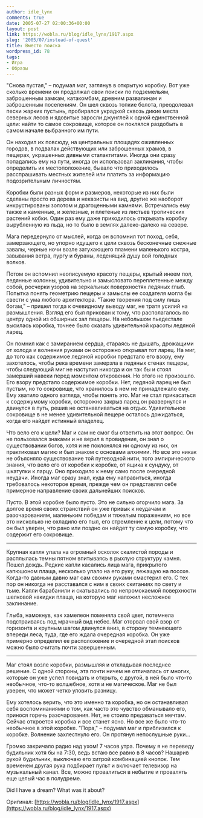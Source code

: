 ```yaml
---
author: idle_lynx
comments: true
date: 2005-07-27 02:00:36+00:00
layout: post
link: https://wobla.ru/blog/idle_lynx/1917.aspx
slug: '2005/07/instead-of-quest'
title: Вместо поиска
wordpress_id: 78
tags:
- Игра
- Образы
---
```


"Снова пустая," – подумал маг, заглянув в открытую коробку. Вот уже сколько времени он продолжал свои поиски по подземельям, заброшенным замкам, катакомбам, древним развалинам и заброшенным поселениям. Он шел сквозь топкие болота, преодолевал пески жарких пустынь, пробирался украдкой сквозь дикие места северных лесов и ядовитые заросли джунглей к одной единственной цели: найти то самое сокровище, которое он поклялся раздобыть в самом начале выбранного им пути.

Он находил их повсюду, на центральных площадях оживленных городов, в подвалах действующих или заброшенных храмов, в пещерах, украшенных дивными сталактитами. Иногда они сразу попадались ему на пути, иногда он использовал заклинания, чтобы определить их местоположение, бывало что приходилось расспрашивать местных жителей или платить за информацию подозрительным личностям.

Коробки были разных форм и размеров, некоторые из них были сделаны просто из дерева и неказисты на вид, другие же наоборот инкрустированы золотом и драгоценными камнями. Встречались ему также и каменные, и железные, и плетеные из листьев тропических растений кобки. Один раз ему даже приходилось открывать коробку вырубленную из льда, но то было в землях далеко-далеко на севере.

Мага передернуло от мыслей, когда он вспомнил тот поход, себя, замерзающего, но упорно идущего к цели сквозь бесконечные снежные завалы, черные ночи возле затухающего пламени маленького костра, завывания ветра, пургу и бураны, леденящий душу вой голодных волков.

Потом он вспомнил неописуемую красоту пещеры, крытый инеем пол, ледянные колонны, удивительно и замысловато переплетенные между собой, росчерки узоров на зеркальных поверхностях ледяных глыб. Попытка понять геометрию пещеры и замыслы ее создателя могла бы свести с ума любого архитектора. "Такие творения под силу лишь богам," – пришел тогда к очевидному выводу маг, не тратя усилий на размышления. Взгляд его был прикован к тому, что располагалось по центру одной из обширных зал пещеры. На небольшом пьедестале высилась коробка, точнее было сказать удивительной красоты ледяной ларец.

Он помнил как с замиранием сердца, стараясь не дышать, дрожащими от холода и волнения руками он осторожно открывал тот ларец. На миг, до того как содержимое ледяной коробки предстало его взору, ему захотелось, чтобы река времени замерзла в ледяных стенах пещеры, чтобы следующий миг не наступил никогда и он так бы и стоял замерший навеки перед моментом откровения. Но этого не произошло. Его взору предстало содержимое коробки. Нет, ледяной ларец не был пустым, но то сокровище, что хранилось в нем не принадлежало ему. Ему хватило одного взгляда, чтобы понять это. Маг не стал прикасаться к содержумому коробки, осторожно закрыв ларец он развернулся и двинулся в путь, решив не останавливаться на отдых. Удивительное сокровище в не менее удивительной пещере осталось дожидаться, когда его найдет истинный владелец.

Что вело его к цели? Маг и сам не смог бы ответить на этот вопрос. Он не пользовался знаками и не верил в провидение, он знал о существовании богов, хотя и не поклонялся ни одному из них, он практиковал магию и был знаком с основами алхимии. Но все это никак не объясняло существование той путеводной нити, того эмпирического знания, что вело его от коробки к коробке, от ящика к сундуку, от шкатулки к ларцу. Оно приходило к нему само после очередной неудачи. Иногда маг сразу знал, куда ему направиться, иногда требовалось некоторое время, прежде чем он представлял себе примерное направление своих дальнейших поисков.

Пусто. В этой коробке было пусто. Это не сильно огорчило мага. За долгое время своих странствий он уже привык к неудачам и разочарованиям, маленьким победам и тяжелым поражениям, но все это нисколько не охладило его пыл, его стремление к цели, потому что он был уверен, что рано или поздно он найдет ту самую коробку, что содержит его сокровище.

* * *

Крупная капля упала на огромный осколок скалистой породы и расплылась темны пятном впитываясь в рыхлую структуру камня. Пошел дождь. Редкие капли касались лица мага, прикрытого капюшоном плаща, несколько упало на его руку, лежащую на посохе. Когда-то давным давно маг сам своими руками смастерил его. С тех пор он никогда не расставался с ним в своих скитаниях по свету и тьме. Капли барабанили и скатывались по непромокаемой поверхности шелковой накидки плаща, на которую маг наложил несложное заклинание.

Глыба, намокнув, как хамелеон поменяла свой цвет, потемнела подстраиваясь под мрачный вид небес. Маг оторвал свой взор от горизонта и крупным шагом двинулся вниз, в сторону темнеющего впереди леса, туда, где его ждала очередная коробка. Он уже примерно определил ее расположение и очередной этап поисков можно было считать почти завершенным.

* * *

Маг стоял возле коробки, размышляя и откладывая последнее решение. С одной стороны, эта почти ничем не отличалась от многих, которые он уже успел повидать и открыть, с другой, в ней было что-то необычное, что-то волшебное, хотя и не магическое. Маг не был уверен, что может четко уловить разницу.

Ему хотелось верить, что это именно та коробка, но он останавливал себя воспоминаниями о том, как часто это чувство обманывало его, принося горечь разочарования. Нет, не стоило предаваться мечтам. Сейчас откроется коробка и все станет ясно. Но все же было что-то необычное в этой коробке. "Пора," – подумал маг и приблизился к коробке. Волнение захлестнуло его. Он протянул непослушные руки...

Громко закричало радио над ухом! 7 часов утра. Почему я не переведу будильник хотя бы на 7:30, ведь встаю все равно в 8 часов? Нашарив рукой будильник, выключаю его хитрой комбинацией кнопок. Тем временем другая рука подбирает пульт и включает телевизор на музыкальный канал. Все, можно провалиться в небытие и провалять еще целый час в полудреме.

Did I have a dream? What was it about?

Оригинал: [https://wobla.ru/blog/idle_lynx/1917.aspx](https://wobla.ru/blog/idle_lynx/1917.aspx)

